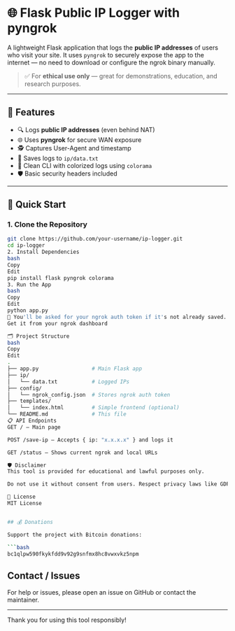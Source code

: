 # 🌐 Flask Public IP Logger with pyngrok

A lightweight Flask application that logs the **public IP addresses** of users who visit your site. It uses `pyngrok` to securely expose the app to the internet — no need to download or configure the ngrok binary manually.

> ✅ For **ethical use only** — great for demonstrations, education, and research purposes.

---

## 🔧 Features

- 🔍 Logs **public IP addresses** (even behind NAT)
- 🌐 Uses **pyngrok** for secure WAN exposure
- 🕵️ Captures User-Agent and timestamp
- 📁 Saves logs to `ip/data.txt`
- 🎨 Clean CLI with colorized logs using `colorama`
- 🛡️ Basic security headers included

---

## 🚀 Quick Start

### 1. Clone the Repository

```bash
git clone https://github.com/your-username/ip-logger.git
cd ip-logger
2. Install Dependencies
bash
Copy
Edit
pip install flask pyngrok colorama
3. Run the App
bash
Copy
Edit
python app.py
🔑 You'll be asked for your ngrok auth token if it's not already saved.
Get it from your ngrok dashboard

🗂️ Project Structure
bash
Copy
Edit
.
├── app.py                 # Main Flask app
├── ip/
│   └── data.txt           # Logged IPs
├── config/
│   └── ngrok_config.json  # Stores ngrok auth token
├── templates/
│   └── index.html         # Simple frontend (optional)
└── README.md              # This file
📋 API Endpoints
GET / — Main page

POST /save-ip — Accepts { ip: "x.x.x.x" } and logs it

GET /status — Shows current ngrok and local URLs

🛡️ Disclaimer
This tool is provided for educational and lawful purposes only.

Do not use it without consent from users. Respect privacy laws like GDPR and CCPA.

📜 License
MIT License


## 💰 Donations

Support the project with Bitcoin donations:

```bash
bc1qlpw590fkykfdd9v92g9snfmx8hc8vwxvkz5npm
```

## Contact / Issues

For help or issues, please open an issue on GitHub or contact the maintainer.

---

Thank you for using this tool responsibly!

```
